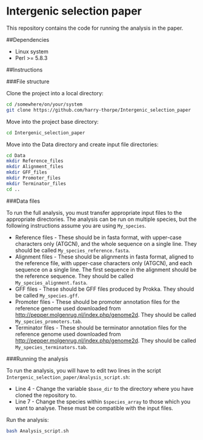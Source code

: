 # Intergenic selection paper

This repository contains the code for running the analysis in the paper.

##Dependencies

* Linux system
* Perl >= 5.8.3

##Instructions

###File structure

Clone the project into a local directory:

```bash
cd /somewhere/on/your/system
git clone https://github.com/harry-thorpe/Intergenic_selection_paper
```

Move into the project base directory:

```bash
cd Intergenic_selection_paper
```

Move into the Data directory and create input file directories:

```bash
cd Data
mkdir Reference_files
mkdir Alignment_files
mkdir GFF_files
mkdir Promoter_files
mkdir Terminator_files
cd ..
```

###Data files

To run the full analysis, you must transfer appropriate input files to the appropriate directories. The analysis can be run on multiple species, but the following instructions assume you are using `My_species`.

* Reference files - These should be in fasta format, with upper-case characters only (ATGCN), and the whole sequence on a single line. They should be called `My_species_reference.fasta`.
* Alignment files - These should be alignments in fasta format, aligned to the reference file, with upper-case characters only (ATGCN), and each sequence on a single line. The first sequence in the alignment should be the reference sequence. They should be called `My_species_alignment.fasta`.
* GFF files - These should be GFF files produced by Prokka. They should be called `My_species.gff`.
* Promoter files - These should be promoter annotation files for the reference genome used downloaded from http://pepper.molgenrug.nl/index.php/genome2d. They should be called `My_species_promoters.tab`.
* Terminator files - These should be terminator annotation files for the reference genome used downloaded from http://pepper.molgenrug.nl/index.php/genome2d. They should be called `My_species_terminators.tab`.

###Running the analysis

To run the analysis, you will have to edit two lines in the script `Intergenic_selection_paper/Analysis_script.sh`:

* Line 4 - Change the variable `$base_dir` to the directory where you have cloned the repository to.
* Line 7 - Change the species within `$species_array` to those which you want to analyse. These must be compatible with the input files.

Run the analysis:

```bash
bash Analysis_script.sh
```
